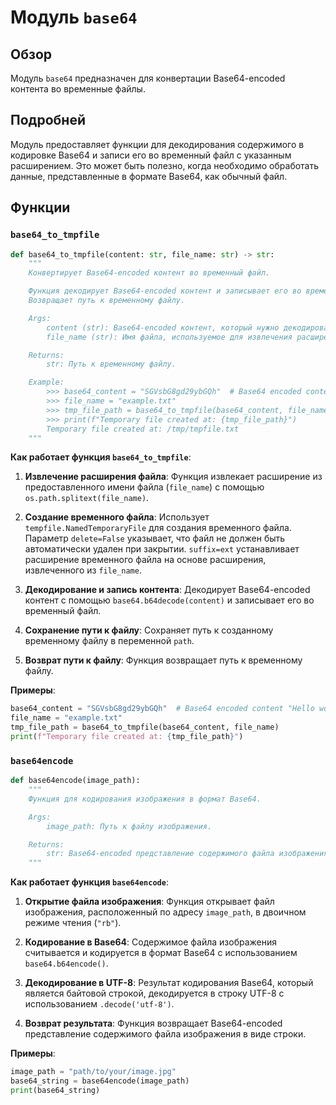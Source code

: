 # Модуль `base64`

## Обзор

Модуль `base64` предназначен для конвертации Base64-encoded контента во временные файлы.

## Подробней

Модуль предоставляет функции для декодирования содержимого в кодировке Base64 и записи его во временный файл с указанным расширением. Это может быть полезно, когда необходимо обработать данные, представленные в формате Base64, как обычный файл.

## Функции

### `base64_to_tmpfile`

```python
def base64_to_tmpfile(content: str, file_name: str) -> str:
    """
    Конвертирует Base64-encoded контент во временный файл.

    Функция декодирует Base64-encoded контент и записывает его во временный файл с тем же расширением, что и у предоставленного имени файла.
    Возвращает путь к временному файлу.

    Args:
        content (str): Base64-encoded контент, который нужно декодировать и записать в файл.
        file_name (str): Имя файла, используемое для извлечения расширения для временного файла.

    Returns:
        str: Путь к временному файлу.

    Example:
        >>> base64_content = "SGVsbG8gd29ybGQh"  # Base64 encoded content "Hello world!"
        >>> file_name = "example.txt"
        >>> tmp_file_path = base64_to_tmpfile(base64_content, file_name)
        >>> print(f"Temporary file created at: {tmp_file_path}")
        Temporary file created at: /tmp/tmpfile.txt
    """
```

**Как работает функция `base64_to_tmpfile`**:

1. **Извлечение расширения файла**: Функция извлекает расширение из предоставленного имени файла (`file_name`) с помощью `os.path.splitext(file_name)`.

2. **Создание временного файла**: Использует `tempfile.NamedTemporaryFile` для создания временного файла. Параметр `delete=False` указывает, что файл не должен быть автоматически удален при закрытии. `suffix=ext` устанавливает расширение временного файла на основе расширения, извлеченного из `file_name`.

3. **Декодирование и запись контента**: Декодирует Base64-encoded контент с помощью `base64.b64decode(content)` и записывает его во временный файл.

4. **Сохранение пути к файлу**: Сохраняет путь к созданному временному файлу в переменной `path`.

5. **Возврат пути к файлу**: Функция возвращает путь к временному файлу.

**Примеры**:

```python
base64_content = "SGVsbG8gd29ybGQh"  # Base64 encoded content "Hello world!"
file_name = "example.txt"
tmp_file_path = base64_to_tmpfile(base64_content, file_name)
print(f"Temporary file created at: {tmp_file_path}")
```

### `base64encode`

```python
def base64encode(image_path):
    """
    Функция для кодирования изображения в формат Base64.

    Args:
        image_path: Путь к файлу изображения.

    Returns:
        str: Base64-encoded представление содержимого файла изображения в кодировке utf-8.
    """
```

**Как работает функция `base64encode`**:

1. **Открытие файла изображения**: Функция открывает файл изображения, расположенный по адресу `image_path`, в двоичном режиме чтения (`"rb"`).

2. **Кодирование в Base64**: Содержимое файла изображения считывается и кодируется в формат Base64 с использованием `base64.b64encode()`.

3. **Декодирование в UTF-8**: Результат кодирования Base64, который является байтовой строкой, декодируется в строку UTF-8 с использованием `.decode('utf-8')`.

4. **Возврат результата**: Функция возвращает Base64-encoded представление содержимого файла изображения в виде строки.

**Примеры**:

```python
image_path = "path/to/your/image.jpg"
base64_string = base64encode(image_path)
print(base64_string)